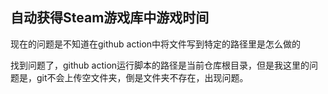 ## 自动获得Steam游戏库中游戏时间

现在的问题是不知道在github action中将文件写到特定的路径里是怎么做的

找到问题了，github action运行脚本的路径是当前仓库根目录，但是我这里的问题是，git不会上传空文件夹，倒是文件夹不存在，出现问题。
